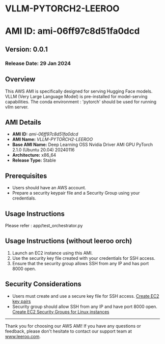 # **VLLM-PYTORCH2-LEEROO**
# AMI ID: **ami-06ff97c8d51fa0dcd** 
## Version: 0.0.1  
### Release Date: 29 Jan 2024

## Overview
This AWS AMI is specifically designed for serving Hugging Face models. VLLM (Very Large Language Model) is pre-installed for model-serving capabilities. The conda environment : 'pytorch' should be used for running vllm server.  

## AMI Details
- **AMI ID:** *ami-06ff97c8d51fa0dcd*
- **AMI Name:** *VLLM-PYTORCH2-LEEROO*
- **Base AMI Name:** Deep Learning OSS Nvidia Driver AMI GPU PyTorch 2.1.0 (Ubuntu 20.04) 20240116
- **Architecture:** x86_64
- **Release Type:** Stable

## Prerequisites
- Users should have an AWS account.
- Prepare a security keypair file and a Security Group using your credentials.

## Usage Instructions  
Please refer : app/test_orchestrator.py  

## Usage Instructions (without leeroo orch)  
1. Launch an EC2 instance using this AMI.
2. Use the security key file created with your credentials for SSH access.
3. Ensure that the security group allows SSH from any IP and has port 8000 open.

## Security Considerations   
- Users must create and use a secure key file for SSH access. [Create EC2 key pairs](https://docs.aws.amazon.com/AWSEC2/latest/UserGuide/create-key-pairs.html#having-ec2-create-your-key-pair)
- Security group should allow SSH from any IP and have port 8000 open. [Create EC2 Security Groups for Linux instances](https://docs.aws.amazon.com/AWSEC2/latest/UserGuide/ec2-security-groups.html)



---

Thank you for choosing our AWS AMI! If you have any questions or feedback, please don't hesitate to contact our support team at www.leeroo.com.
